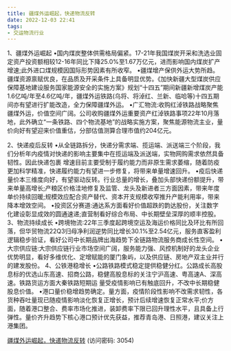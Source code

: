 ```yaml
---
title: 疆煤外运崛起，快递物流反转
date: 2022-12-03 22:41
tags:
- 交运物流行业
---
```

1、疆煤外运崛起
•国内煤炭整体供需格局偏紧。17-21年我国煤炭开采和洗选业固定资产投资额相较12-16年同比下降25.0%至1.67万亿元，进而影响国内煤炭扩产增速;此外进口煤规模因国际形势因素有所收窄。
•疆煤增产保供外运大势所趋。疆煤资源禀赋优良，在品质及开采条件上具备明显优势。《加快新疆大型煤炭供应保障基地建设服务国家能源安全的实施方案》规划“十四五”期间新疆新增煤炭产能1.6亿吨/年至4.6亿吨/年，疆煤外运铁路(乌将、将淖红、兰新、临哈等)十四五期间亦有望进行扩能改造，全力保障疆煤外运。
•广汇物流:收购红淖铁路战略聚焦疆煤外运，价值空间广阔。公司收购疆煤外运重要资产红淖铁路事项22年10月落地，此外确立“一条铁路、四个物流基地”的战略实施方案，聚焦能源物流主业，量价向好有望迎来价值重估，分部估值测算合理市值约204亿元。
<!-- more -->
2、快递疫后反转
•从全链路拆分，快递分需求端、揽运端、派送端三个阶段，我们分析年内疫情对快递的影响主要集中在揽运端及派送端，实物网购需求依然具备韧性。因此快递包裹
增速目前主要受制于履约能力而非原生需求萎缩，随着防疫更加科学精准，快递履约能力有望进一步修复，将带来单量增速回升。
•疫后快递量价本三维度向好，有望驱动反转。行业总量的增长，叠加头部快递份额提升，带来单量高增长;产粮区价格洼地修复及监管、龙头及新进者三方面因素，带来年度单价持续回暖;规模效应配合资产替代、资本开支规模收窄推升产能利用率，带来降本增效空间。
•投资区分赛道:通达系方面看好价值超跌的韵达股份，关注数字化建设彰显成效的圆通速递;直营制看好综合布局、中长期壁垒深厚的顺丰控股。
3、物流持续成长
•跨境物流:22年三季度起跨境空运及海运价格同比及环比有所回落，但华贸物流22Q3归母净利润逆势同比增长30.1%至2.54亿元，服务直客盈利逻辑稳步验证，看好公司中长期品牌出海趋势下全链路物流服务商成长性空间。
•大宗供应链:大宗供应链行业市场空间广阔，服务能力强、风控机制好的龙头企业优势明显，看好多维优化、定增赋能的厦门象屿，以及供应链、房地产双主业并行的建发股份。
4、公铁港稳增长
•公路铁路模式稳定提供稳健分红。公路成长高股息标的优选山东高速、招商公路，稳健高股息标的关注宁沪高速、粤高速A、深高速。铁路货运方面大秦铁路短期运
量受疫情影响已有触底回升，不改中长期稳健股息价值。
•港口量价稳增趋势确定。量方面，疫情阶段性影响不改需求韧性，各货种吞吐量现已随疫情影响淡化恢复正增长，预计后续增速恢复正常水平;价方面，随着港口整合、费率市场化推进，装卸费率下限已回升理性水平，且具备上行弹性。量价齐升趋势下核心港口预计优先获益，推荐青岛港、日照港，建议关注上港集团。

[疆煤外运崛起，快递物流反转](https://url12.ctfile.com/f/3948612-739736943-ff2a8d?p=3054)
(访问密码: 3054)

